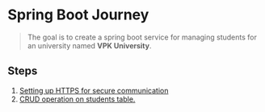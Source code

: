 # Spring Boot Journey

> The goal is to create a spring boot service for managing students for an university named **VPK University**.

## Steps

1. [Setting up HTTPS for secure communication](./01_https.md)
2. [CRUD operation on students table.](./spring_jpa.md)